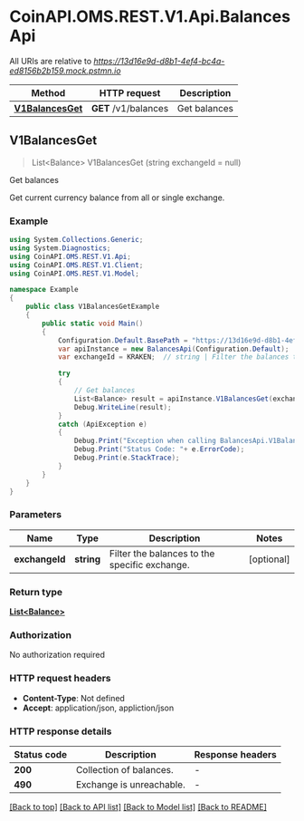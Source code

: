 # CoinAPI.OMS.REST.V1.Api.BalancesApi

All URIs are relative to *https://13d16e9d-d8b1-4ef4-bc4a-ed8156b2b159.mock.pstmn.io*

Method | HTTP request | Description
------------- | ------------- | -------------
[**V1BalancesGet**](BalancesApi.md#v1balancesget) | **GET** /v1/balances | Get balances



## V1BalancesGet

> List&lt;Balance&gt; V1BalancesGet (string exchangeId = null)

Get balances

Get current currency balance from all or single exchange.

### Example

```csharp
using System.Collections.Generic;
using System.Diagnostics;
using CoinAPI.OMS.REST.V1.Api;
using CoinAPI.OMS.REST.V1.Client;
using CoinAPI.OMS.REST.V1.Model;

namespace Example
{
    public class V1BalancesGetExample
    {
        public static void Main()
        {
            Configuration.Default.BasePath = "https://13d16e9d-d8b1-4ef4-bc4a-ed8156b2b159.mock.pstmn.io";
            var apiInstance = new BalancesApi(Configuration.Default);
            var exchangeId = KRAKEN;  // string | Filter the balances to the specific exchange. (optional) 

            try
            {
                // Get balances
                List<Balance> result = apiInstance.V1BalancesGet(exchangeId);
                Debug.WriteLine(result);
            }
            catch (ApiException e)
            {
                Debug.Print("Exception when calling BalancesApi.V1BalancesGet: " + e.Message );
                Debug.Print("Status Code: "+ e.ErrorCode);
                Debug.Print(e.StackTrace);
            }
        }
    }
}
```

### Parameters


Name | Type | Description  | Notes
------------- | ------------- | ------------- | -------------
 **exchangeId** | **string**| Filter the balances to the specific exchange. | [optional] 

### Return type

[**List&lt;Balance&gt;**](Balance.md)

### Authorization

No authorization required

### HTTP request headers

- **Content-Type**: Not defined
- **Accept**: application/json, appliction/json

### HTTP response details
| Status code | Description | Response headers |
|-------------|-------------|------------------|
| **200** | Collection of balances. |  -  |
| **490** | Exchange is unreachable. |  -  |

[[Back to top]](#)
[[Back to API list]](../README.md#documentation-for-api-endpoints)
[[Back to Model list]](../README.md#documentation-for-models)
[[Back to README]](../README.md)

